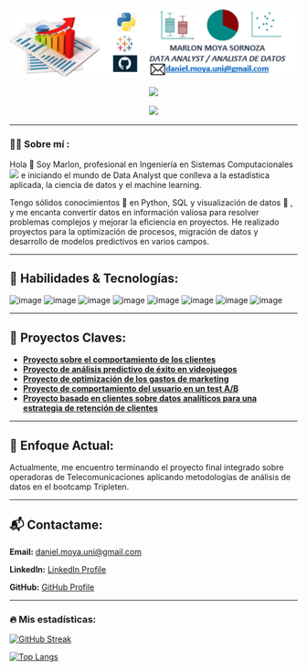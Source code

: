 <div id="header" align="center">
  <img decoding="async" src="https://github.com/Marlon3010/Marlon3010/blob/main/fondo.png" width="800"/>

  [![](https://img.shields.io/badge/LinkedIn-0077B5?style=for-the-badge&logo=linkedin&logoColor=white)](https://www.linkedin.com/in/marlon-moya-sornoza/)

  ![](https://komarev.com/ghpvc/?username=Marlon3010&color=blueviolet&style=flat-square)

</div>

---
 <div id="header" align="left">

 ### :man_technologist: Sobre mí :
 
 Hola 👋 Soy Marlon, profesional en Ingeniería en Sistemas Computacionales <img decoding="async" src="https://media.giphy.com/media/WUlplcMpOCEmTGBtBW/giphy.gif" width="30"> e iniciando el mundo de Data Analyst que conlleva a la estadística aplicada, la ciencia de datos y el machine learning.

Tengo sólidos conocimientos :muscle: en Python, SQL y visualización de datos :telescope: , y me encanta convertir datos en información valiosa para resolver problemas complejos y mejorar la eficiencia en proyectos. He realizado proyectos para la optimización de procesos, migración de datos y desarrollo de modelos predictivos en varios campos.

---
 <div id="header" align="left">
   
## 🔧 Habilidades & Tecnologías:

![image](https://github.com/user-attachments/assets/19ef6113-9133-467b-a755-736a52611e80) ![image](https://github.com/user-attachments/assets/f554c342-5a02-4657-90b5-c36d39b74c04) ![image](https://github.com/user-attachments/assets/46c473bb-0238-4936-8624-2f8814e44d44) ![image](https://github.com/user-attachments/assets/c6d83e57-e0f1-45b3-9c98-7d0521f39207) ![image](https://github.com/user-attachments/assets/c55ea622-ac7a-4ac0-915b-0de065978562) ![image](https://github.com/user-attachments/assets/6064f3a9-b612-46ec-9763-7996ea896255) ![image](https://github.com/user-attachments/assets/45ff35de-5e7f-4536-9db2-b2dc54add78e) ![image](https://github.com/user-attachments/assets/a55bb36f-2eb8-49a0-87e0-eeac39fe18bc)

---
 <div id="header" align="left">
   
## 🌟 Proyectos Claves:

- **[Proyecto sobre el comportamiento de los clientes](https://github.com/Marlon3010/analisis_datos_tarifas)**
- **[Proyecto de análisis predictivo de éxito en videojuegos](https://github.com/Marlon3010/analisis_predictivo_videojuegos)**
- **[Proyecto de optimización de los gastos de marketing](https://github.com/Marlon3010/optimizacion_gastos_marketing)**
- **[Proyecto de comportamiento del usuario en un test A/B](https://github.com/Marlon3010/comportamiento_test_A_B)**
- **[Proyecto basado en clientes sobre datos analíticos para una estrategia de retención de clientes](https://github.com/Marlon3010/estrategia_retencion_clientes)**

---

## 🚀 Enfoque Actual:

Actualmente, me encuentro terminando el proyecto final integrado sobre operadoras de Telecomunicaciones aplicando metodologías de análisis de datos en el bootcamp Tripleten.

---

## 📬 Contactame:

**Email:** daniel.moya.uni@gmail.com

**LinkedIn:** [LinkedIn Profile](https://www.linkedin.com/in/marlon-moya-sornoza/)

**GitHub:** [GitHub Profile](https://github.com/Marlon3010)


---

### :fire: Mis estadísticas:

[![GitHub Streak](http://github-readme-streak-stats.herokuapp.com?user=Marlon3010&theme=dark&background=000000)](https://git.io/streak-stats)

[![Top Langs](https://github-readme-stats.vercel.app/api/top-langs/?username=Marlon3010&layout=compact&theme=vision-friendly-dark)](https://github.com/anuraghazra/github-readme-stats)
